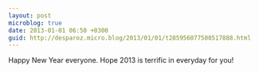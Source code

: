 ```yaml
---
layout: post
microblog: true
date: 2013-01-01 06:50 +0300
guid: http://desparoz.micro.blog/2013/01/01/t285956077508517888.html
---
```

Happy New Year everyone. Hope 2013 is terrific in everyday for you!
